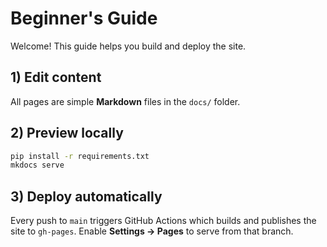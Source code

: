 # Beginner's Guide

Welcome! This guide helps you build and deploy the site.

## 1) Edit content
All pages are simple **Markdown** files in the `docs/` folder.

## 2) Preview locally
```bash
pip install -r requirements.txt
mkdocs serve
```

## 3) Deploy automatically
Every push to `main` triggers GitHub Actions which builds and publishes the site to `gh-pages`.
Enable **Settings → Pages** to serve from that branch.
